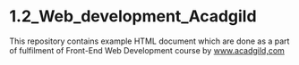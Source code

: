 # 1.2_Web_development_Acadgild
This repository contains example HTML document which are done as a part of fulfilment of Front-End Web Development course by www.acadgild,com
